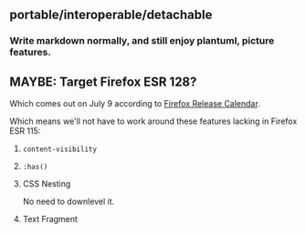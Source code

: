 ## portable/interoperable/detachable

### Write markdown normally, and still enjoy plantuml, picture features.

## MAYBE: Target Firefox ESR 128?

Which comes out on July 9 according to [Firefox Release Calendar](https://whattrainisitnow.com/calendar/).

Which means we'll not have to work around these features lacking in Firefox ESR 115:

1.  `content-visibility`

2.  `:has()`

3.  CSS Nesting

    No need to downlevel it.

4.  Text Fragment
